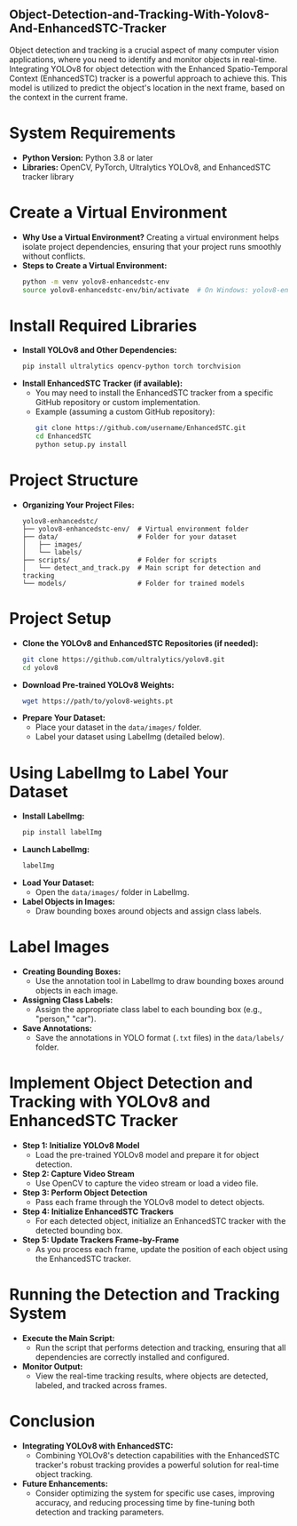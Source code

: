 ## Object-Detection-and-Tracking-With-Yolov8-And-EnhancedSTC-Tracker
Object detection and tracking is a crucial aspect of many computer vision applications, where you need to identify and monitor objects in real-time. Integrating YOLOv8 for object detection with the Enhanced Spatio-Temporal Context (EnhancedSTC) tracker is a powerful approach to achieve this. This model is utilized to predict the object's location in the next frame, based on the context in the current frame.
# System Requirements
  
   - **Python Version:** Python 3.8 or later
   - **Libraries:** OpenCV, PyTorch, Ultralytics YOLOv8, and EnhancedSTC tracker library

# Create a Virtual Environment
   - **Why Use a Virtual Environment?**
     Creating a virtual environment helps isolate project dependencies, ensuring that your project runs smoothly without conflicts.
   - **Steps to Create a Virtual Environment:**
     ```bash
     python -m venv yolov8-enhancedstc-env
     source yolov8-enhancedstc-env/bin/activate  # On Windows: yolov8-enhancedstc-env\Scripts\activate
     ```

# Install Required Libraries
   - **Install YOLOv8 and Other Dependencies:**
     ```bash
     pip install ultralytics opencv-python torch torchvision
     ```
   - **Install EnhancedSTC Tracker (if available):**
     - You may need to install the EnhancedSTC tracker from a specific GitHub repository or custom implementation.
     - Example (assuming a custom GitHub repository):
       ```bash
       git clone https://github.com/username/EnhancedSTC.git
       cd EnhancedSTC
       python setup.py install
       ```
# Project Structure
   - **Organizing Your Project Files:**
     ```
     yolov8-enhancedstc/
     ├── yolov8-enhancedstc-env/  # Virtual environment folder
     ├── data/                    # Folder for your dataset
     │   ├── images/
     │   └── labels/
     ├── scripts/                 # Folder for scripts
     │   └── detect_and_track.py  # Main script for detection and tracking
     └── models/                  # Folder for trained models
     ```

# Project Setup
   - **Clone the YOLOv8 and EnhancedSTC Repositories (if needed):**
     ```bash
     git clone https://github.com/ultralytics/yolov8.git
     cd yolov8
     ```
   - **Download Pre-trained YOLOv8 Weights:**
     ```bash
     wget https://path/to/yolov8-weights.pt
     ```
   - **Prepare Your Dataset:**
     - Place your dataset in the `data/images/` folder.
     - Label your dataset using LabelImg (detailed below).

# Using LabelImg to Label Your Dataset
   - **Install LabelImg:**
     ```bash
     pip install labelImg
     ```
   - **Launch LabelImg:**
     ```bash
     labelImg
     ```
   - **Load Your Dataset:**
     - Open the `data/images/` folder in LabelImg.
   - **Label Objects in Images:**
     - Draw bounding boxes around objects and assign class labels.

# Label Images
   - **Creating Bounding Boxes:**
     - Use the annotation tool in LabelImg to draw bounding boxes around objects in each image.
   - **Assigning Class Labels:**
     - Assign the appropriate class label to each bounding box (e.g., "person," "car").
   - **Save Annotations:**
     - Save the annotations in YOLO format (`.txt` files) in the `data/labels/` folder.

# Implement Object Detection and Tracking with YOLOv8 and EnhancedSTC Tracker
   - **Step 1: Initialize YOLOv8 Model**
     - Load the pre-trained YOLOv8 model and prepare it for object detection.
   - **Step 2: Capture Video Stream**
     - Use OpenCV to capture the video stream or load a video file.
   - **Step 3: Perform Object Detection**
     - Pass each frame through the YOLOv8 model to detect objects.
   - **Step 4: Initialize EnhancedSTC Trackers**
     - For each detected object, initialize an EnhancedSTC tracker with the detected bounding box.
   - **Step 5: Update Trackers Frame-by-Frame**
     - As you process each frame, update the position of each object using the EnhancedSTC tracker.

# Running the Detection and Tracking System
   - **Execute the Main Script:**
     - Run the script that performs detection and tracking, ensuring that all dependencies are correctly installed and configured.
   - **Monitor Output:**
     - View the real-time tracking results, where objects are detected, labeled, and tracked across frames.

# Conclusion
   - **Integrating YOLOv8 with EnhancedSTC:**
     - Combining YOLOv8's detection capabilities with the EnhancedSTC tracker's robust tracking provides a powerful solution for real-time object tracking.
   - **Future Enhancements:**
     - Consider optimizing the system for specific use cases, improving accuracy, and reducing processing time by fine-tuning both detection and tracking parameters.

